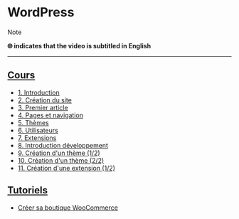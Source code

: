# WordPress

> [!NOTE]
> **🌐 indicates that the video is subtitled in English**

---

## [Cours](https://www.youtube.com/playlist?list=PLrSOXFDHBtfGZREbxMZqI-tf-1NaFCW3A)

+ [1. Introduction](https://www.youtube.com/watch?v=0Z-_vxOuKdk)
+ [2. Création du site](https://www.youtube.com/watch?v=SVEy2lowH6o)
+ [3. Premier article](https://www.youtube.com/watch?v=sQ8z41KYxo8)
+ [4. Pages et navigation](https://www.youtube.com/watch?v=79T_GaKWl08)
+ [5. Thèmes](https://www.youtube.com/watch?v=QNh9cQb9Nww)
+ [6. Utilisateurs](https://www.youtube.com/watch?v=0EwgV9_5z3E)
+ [7. Extensions](https://www.youtube.com/watch?v=FihPpmCM0OM)
+ [8. Introduction développement](https://www.youtube.com/watch?v=YeFehjGkGSg)
+ [9. Création d'un thème (1/2)](https://www.youtube.com/watch?v=VuHARDb5wjk)
+ [10. Création d'un thème (2/2)](https://www.youtube.com/watch?v=o0o8ZzYNh1E)
+ [11. Création d'une extension (1/2)](https://www.youtube.com/watch?v=4y6yxpIulNE)

## [Tutoriels](https://www.youtube.com/playlist?list=PLrSOXFDHBtfGmQHHN-36CiazjL6AJ3jna)

+ [Créer sa boutique WooCommerce](https://www.youtube.com/watch?v=QrXgQZyhwrY)
